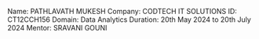 Name: PATHLAVATH MUKESH
Company: CODTECH IT SOLUTIONS
ID: CT12CCH156
Domain: Data Analytics
Duration: 20th May 2024 to 20th July 2024
Mentor: SRAVANI GOUNI

